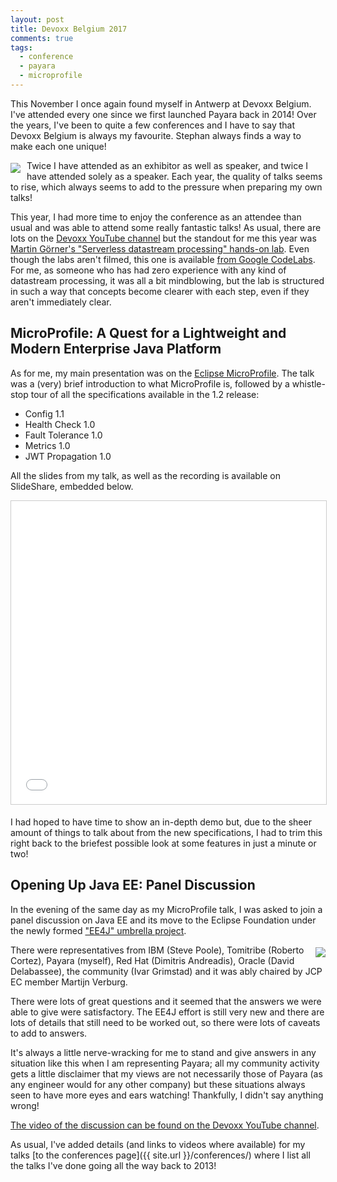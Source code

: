 ```yaml
---
layout: post
title: Devoxx Belgium 2017
comments: true
tags: 
  - conference
  - payara
  - microprofile
---
```


This November I once again found myself in Antwerp at Devoxx Belgium. I've attended every one since we first launched Payara back in 2014! Over the years, I've been to quite a few conferences and I have to say that Devoxx Belgium is always my favourite. Stephan always finds a way to make each one unique!

<img src="{{ '/assets/devoxx-be-2017/microprofile-talk.jpg' | absolute_url }}" style="float:left;margin:4px 10px 5px 0px;">
Twice I have attended as an exhibitor as well as speaker, and twice I have attended solely as a speaker. Each year, the quality of talks seems to rise, which always seems to add to the pressure when preparing my own talks!

This year, I had more time to enjoy the conference as an attendee than usual and was able to attend some really fantastic talks! As usual, there are lots on the [Devoxx YouTube channel](https://www.youtube.com/channel/UCCBVCTuk6uJrN3iFV_3vurg) but the standout for me this year was [Martin Görner's "Serverless datastream processing" hands-on lab](https://cfp.devoxx.be/2017/talk/VNG-6981/Serverless_datastream_processing). Even though the labs aren't filmed, this one is available [from Google CodeLabs](https://codelabs.developers.google.com/codelabs/cloud-dataflow-nyc-taxi-tycoon/#0). For me, as someone who has had zero experience with any kind of datastream processing, it was all a bit mindblowing, but the lab is structured in such a way that concepts become clearer with each step, even if they aren't immediately clear.

## MicroProfile: A Quest for a Lightweight and Modern Enterprise Java Platform
As for me, my main presentation was on the [Eclipse MicroProfile](http://microprofile.io). The talk was a (very) brief introduction to what MicroProfile is, followed by a whistle-stop tour of all the specifications available in the 1.2 release:

* Config 1.1
* Health Check 1.0
* Fault Tolerance 1.0
* Metrics 1.0
* JWT Propagation 1.0

All the slides from my talk, as well as the recording is available on SlideShare, embedded below.
<iframe src="//www.slideshare.net/slideshow/embed_code/key/idQjwFBuWBtpGx" width="595" height="485" frameborder="0" marginwidth="0" marginheight="0" scrolling="no" style="border:1px solid #CCC; border-width:1px; margin-bottom:5px; max-width: 100%;" allowfullscreen> </iframe>

I had hoped to have time to show an in-depth demo but, due to the sheer amount of things to talk about from the new specifications, I had to trim this right back to the briefest possible look at some features in just a minute or two!

## Opening Up Java EE: Panel Discussion
In the evening of the same day as my MicroProfile talk, I was asked to join a panel discussion on Java EE and its move to the Eclipse Foundation under the newly formed ["EE4J" umbrella project](https://projects.eclipse.org/projects/ee4j/charter).

<img src="{{ '/assets/devoxx-be-2017/ee4j-panel.jpg' | absolute_url }}" style="float:right;margin:4px 0px 2px 10px;">
There were representatives from IBM (Steve Poole), Tomitribe (Roberto Cortez), Payara (myself), Red Hat (Dimitris Andreadis), Oracle (David Delabassee), the community (Ivar Grimstad) and it was ably chaired by JCP EC member Martijn Verburg.

There were lots of great questions and it seemed that the answers we were able to give were satisfactory. The EE4J effort is still very new and there are lots of details that still need to be worked out, so there were lots of caveats to add to answers.

It's always a little nerve-wracking for me to stand and give answers in any situation like this when I am representing Payara; all my community activity gets a little disclaimer that my views are not necessarily those of Payara (as any engineer would for any other company) but these situations always seen to have more eyes and ears watching! Thankfully, I didn't say anything wrong!

[The video of the discussion can be found on the Devoxx YouTube channel](https://www.youtube.com/watch?v=HRNskFH1MoU).

As usual, I've added details (and links to videos where available) for my talks [to the conferences page]({{ site.url }}/conferences/) where I list all the talks I've done going all the way back to 2013!
